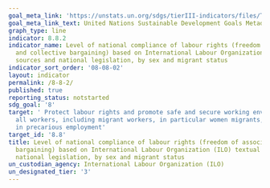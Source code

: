 ```yaml
---
goal_meta_link: 'https://unstats.un.org/sdgs/tierIII-indicators/files/Tier3-08-08-02.pdf'
goal_meta_link_text: United Nations Sustainable Development Goals Metadata
graph_type: line
indicator: 8.8.2
indicator_name: Level of national compliance of labour rights (freedom of association
  and collective bargaining) based on International Labour Organization (ILO) textual
  sources and national legislation, by sex and migrant status
indicator_sort_order: '08-08-02'
layout: indicator
permalink: /8-8-2/
published: true
reporting_status: notstarted
sdg_goal: '8'
target: ' Protect labour rights and promote safe and secure working environments for
  all workers, including migrant workers, in particular women migrants, and those
  in precarious employment'
target_id: '8.8'
title: Level of national compliance of labour rights (freedom of association and collective
  bargaining) based on International Labour Organization (ILO) textual sources and
  national legislation, by sex and migrant status
un_custodian_agency: International Labour Organization (ILO)
un_designated_tier: '3'
---
```

